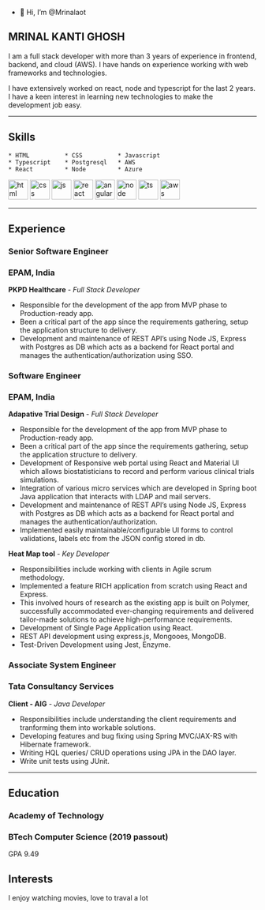 
- 👋 Hi, I’m @Mrinalaot

## MRINAL KANTI GHOSH

I am a full stack developer with more than 3 years of experience in frontend, backend, and cloud (AWS). I have hands on experience working with web frameworks and technologies. 

I have extensively worked on react, node and typescript for the last 2 years. I have a keen interest in learning new technologies to make the development job easy.

---

## Skills
```
* HTML          * CSS          * Javascript
* Typescript    * Postgresql   * AWS
* React         * Node         * Azure         

```

<p align='left'>
  <img src="https://upload.wikimedia.org/wikipedia/commons/thumb/6/61/HTML5_logo_and_wordmark.svg/2048px-HTML5_logo_and_wordmark.svg.png" alt="html" width="40" height="40">
  <img src='https://upload.wikimedia.org/wikipedia/commons/thumb/d/d5/CSS3_logo_and_wordmark.svg/1200px-CSS3_logo_and_wordmark.svg.png' alt="css" width="40" height="40">
  <img src='https://upload.wikimedia.org/wikipedia/commons/thumb/b/ba/Javascript_badge.svg/1200px-Javascript_badge.svg.png' height='40' width='40' alt="js">
   <img src="https://upload.wikimedia.org/wikipedia/commons/thumb/a/a7/React-icon.svg/1280px-React-icon.svg.png" alt="react" width="40" height="40"/>
   <img src="https://upload.wikimedia.org/wikipedia/commons/thumb/c/cf/Angular_full_color_logo.svg/1200px-Angular_full_color_logo.svg.png" alt="angular" width="40" height="40"/>
   <img src="https://www.javatpoint.com/js/nodejs/images/node-js-tutorial.png" alt="node" width="40" height="40"/>
  <img src="https://upload.wikimedia.org/wikipedia/commons/thumb/4/4c/Typescript_logo_2020.svg/1200px-Typescript_logo_2020.svg.png" alt="ts" width="40" height="40"/>
  <img src="https://pbs.twimg.com/profile_images/1351573137855373312/NusaOfNL_400x400.jpg" alt="aws" width="40" height="40"/>
</p>

---

## Experience

### **Senior Software Engineer**
### EPAM, India

**PKPD Healthcare** - _Full Stack Developer_
* Responsible for the development of the app from MVP phase to Production-ready app. 
* Been a critical part of the app since the requirements gathering, setup the application structure to delivery.
* Development and maintenance of REST API’s using Node JS, Express with Postgres as DB which acts as a backend for React portal and manages the authentication/authorization using SSO.
 
### **Software Engineer**
### EPAM, India

**Adapative Trial Design** - _Full Stack Developer_
* Responsible for the development of the app from MVP phase to Production-ready app. 
* Been a critical part of the app since the requirements gathering, setup the application structure to delivery.
* Development of Responsive web portal using React and Material UI which allows biostatisticians to record and perform various clinical trials simulations.
* Integration of various micro services which are developed in Spring boot Java application that interacts with LDAP and mail servers.
* Development and maintenance of REST API’s using Node JS, Express with Postgres as DB which acts as a backend for React portal and manages the authentication/authorization.
* Implemented easily maintainable/configurable UI forms to control validations, labels etc from the JSON config stored in db.

**Heat Map tool** - _Key Developer_
* Responsibilities include working with clients in Agile scrum methodology. 
* Implemented a feature RICH application from scratch using React and Express. 
* This involved hours of research as the existing app is built on Polymer, successfully accommodated ever-changing requirements and delivered tailor-made solutions to achieve high-performance requirements. 
* Development of Single Page Application using React.
* REST API development using express.js, Mongooes, MongoDB.
* Test-Driven Development using Jest, Enzyme.


### **Associate System Engineer**
### Tata Consultancy Services

**Client - AIG** - _Java Developer_

* Responsibilities include understanding the client requirements and tranforming them into workable solutions. 
* Developing features and bug fixing using Spring MVC/JAX-RS with Hibernate framework. 
* Writing HQL queries/ CRUD operations using JPA in the DAO layer. 
* Write unit tests using JUnit. 

---

## Education

### **Academy of Technology**
### BTech Computer Science (2019 passout)
GPA 9.49

## Interests

I enjoy watching movies, love to traval a lot 
